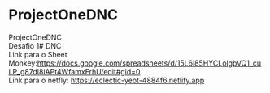 # ProjectOneDNC<br>
ProjectOneDNC<br>
Desafio 1# DNC <br>
Link para o Sheet Monkey:https://docs.google.com/spreadsheets/d/15L6i85HYCLolgbVQ1_cuLP_g87dI8iAPt4WfamxFrhU/edit#gid=0 <br>
Link para o netfly: https://eclectic-yeot-4884f6.netlify.app
